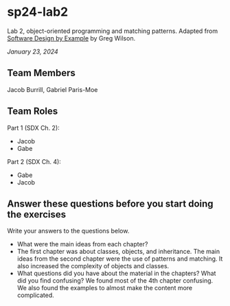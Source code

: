 # sp24-lab2
Lab 2, object-oriented programming and matching patterns. Adapted from [Software Design by Example](https://third-bit.com/sdxpy/) by Greg Wilson.

_January 23, 2024_

## Team Members
Jacob Burrill, Gabriel Paris-Moe

## Team Roles
Part 1 (SDX Ch. 2):
* Jacob 
* Gabe

Part 2 (SDX Ch. 4):
* Gabe
* Jacob

## Answer these questions before you start doing the exercises
Write your answers to the questions below.

* What were the main ideas from each chapter?
* The first chapter was about classes, objects, and inheritance. The main ideas from the second chapter were the use of patterns and matching. It also increased the complexity of objects and classes. 
* What questions did you have about the material in the chapters? What did you find confusing?
We found most of the 4th chapter confusing. We also found the examples to almost make the content more complicated. 

